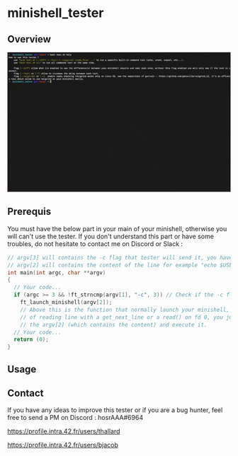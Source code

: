 # minishell_tester

## Overview

![](tmp/preview.gif)

## Prerequis 
You must have the below part in your main of your minishell, otherwise you will can't use the tester.
If you don't understand this part or have some troubles, do not hesitate to contact me on Discord or Slack : 
```cpp
// argv[3] will contains the -c flag that tester will send it, you have to check it
// argv[2] will contains the content of the line for example "echo $USER ; ls -la" 
int main(int argc, char **argv)
{
  // Your code...
  if (argc >= 3 && !ft_strncmp(argv[1], "-c", 3)) // Check if the -c flag is enabled
    ft_launch_minishell(argv[2]);
    // Above this is the function that normally launch your minishell, instead 
    // of reading line with a get_next_line or a read() on fd 0, you just have to get
    // the argv[2] (which contains the content) and execute it.
  // Your code...
  return (0);
}
```

## Usage


## Contact
If you have any ideas to improve this tester or if you are a bug hunter, feel free to send a PM on Discord : hosrAAA#6964

https://profile.intra.42.fr/users/thallard

https://profile.intra.42.fr/users/bjacob
